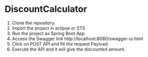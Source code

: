 # DiscountCalculator

1. Clone the repository.
2. Import the project in eclipse or STS
3. Run the project as Spring Boot App
4. Access the Swagger link http://localhost:8080/swagger-ui.html
5. Click on POST API and fill the request Payload.
6. Execute the API and it will give the discounted amount.
